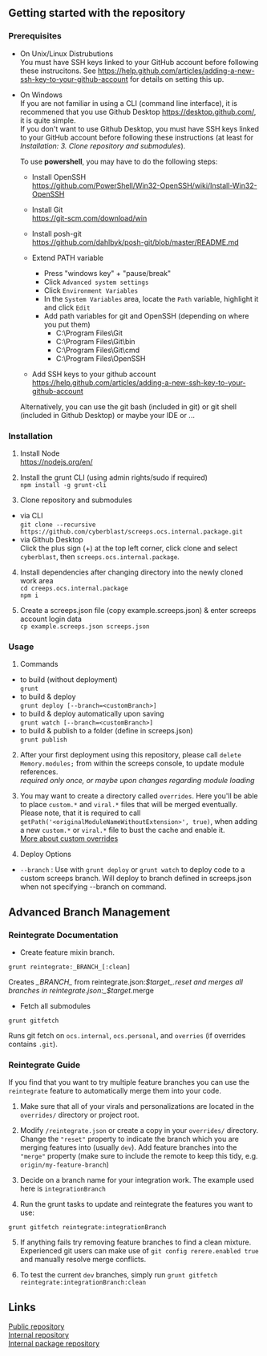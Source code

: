 ## Getting started with the repository  

### Prerequisites 

* On Unix/Linux Distrubutions  
  You must have SSH keys linked to your GitHub account before following these instrucitons.  See https://help.github.com/articles/adding-a-new-ssh-key-to-your-github-account for details on setting this up.  
  
* On Windows  
  If you are not familiar in using a CLI (command line interface), it is recommened that you use Github Desktop https://desktop.github.com/, it is quite simple.  
  If you don't want to use Github Desktop, you must have SSH keys linked to your GitHub account before following these instructions (at least for *Installation: 3. Clone repository and submodules*).  
  
  To use **powershell**, you may have to do the following steps: 
  * Install OpenSSH  
    https://github.com/PowerShell/Win32-OpenSSH/wiki/Install-Win32-OpenSSH 
  * Install Git  
    https://git-scm.com/download/win
  * Install posh-git  
    https://github.com/dahlbyk/posh-git/blob/master/README.md
  * Extend PATH variable
    * Press "windows key" + "pause/break"
    * Click `Advanced system settings`
    * Click `Environment Variables`
    * In the `System Variables` area, locate the `Path` variable, highlight it and click `Edit`
    * Add path variables for git and OpenSSH (depending on where you put them)
      * C:\Program Files\Git
      * C:\Program Files\Git\bin
      * C:\Program Files\Git\cmd
      * C:\Program Files\OpenSSH
      
    
  * Add SSH keys to your github account  
    https://help.github.com/articles/adding-a-new-ssh-key-to-your-github-account

  Alternatively, you can use the git bash (included in git) or git shell (included in Github Desktop) or maybe your IDE or ...

### Installation

1. Install Node  
  https://nodejs.org/en/

2. Install the grunt CLI (using admin rights/sudo if required)  
  `npm install -g grunt-cli`  

3. Clone repository and submodules  
  * via CLI  
    `git clone --recursive https://github.com/cyberblast/screeps.ocs.internal.package.git`  
  * via Github Desktop  
    Click the plus sign (+) at the top left corner, click clone and select `cyberblast`, then `screeps.ocs.internal.package`.  

4. Install dependencies after changing directory into the newly cloned work area  
  `cd creeps.ocs.internal.package`  
  `npm i`

5. Create a screeps.json file (copy example.screeps.json) & enter screeps account login data  
  `cp example.screeps.json screeps.json`

### Usage

1. Commands
  * to build (without deployment)  
  `grunt`  
  * to build & deploy  
  `grunt deploy [--branch=<customBranch>]`
  * to build & deploy automatically upon saving  
  `grunt watch [--branch=<customBranch>]`
  * to build & publish to a folder (define in screeps.json)  
  `grunt publish`
  
2. After your first deployment using this repository, please call `delete Memory.modules;` from within the screeps console, to update module references.  
  *required only once, or maybe upon changes regarding module loading*  

3. You may want to create a directory called `overrides`. Here you'll be able to place `custom.*` and `viral.*` files that will be merged eventually.  
Please note, that it is required to call `getPath('<originalModuleNameWithoutExtension>', true)`, when adding a new `custom.*` or `viral.*` file to bust the cache and enable it.  
[More about custom overrides](https://github.com/ScreepsOCS/screeps.behaviour-action-pattern/wiki/Custom-Module-Overrides)  

4. Deploy Options
  * `--branch` : Use with `grunt deploy` or `grunt watch` to deploy code to a custom screeps branch. Will deploy to branch defined in screeps.json when not specifying --branch on command.

## Advanced Branch Management

### Reintegrate Documentation

* Create feature mixin branch.

`grunt reintegrate:_BRANCH_[:clean]`

Creates _\_BRANCH\__ from reintegrate.json:_$target_.reset and merges all branches in reintegrate.json:_$target_.merge

* Fetch all submodules

`grunt gitfetch`

Runs git fetch on `ocs.internal`, `ocs.personal`, and `overries` (if overrides contains `.git`).

### Reintegrate Guide

If you find that you want to try multiple feature branches you can use the `reintegrate` feature to automatically merge them into your code.

1. Make sure that all of your virals and personalizations are located in the `overrides/` directory or project root.

2. Modify `/reintegrate.json` or create a copy in your `overrides/` directory. Change the `"reset"` property to indicate
the branch which you are merging features into (usually `dev`). Add feature branches into the `"merge"` property (make sure
to include the remote to keep this tidy, e.g. `origin/my-feature-branch`)

3. Decide on a branch name for your integration work. The example used here is `integrationBranch`

4. Run the grunt tasks to update and reintegrate the features you want to use:

`grunt gitfetch reintegrate:integrationBranch`

5. If anything fails try removing feature branches to find a clean mixture. Experienced git users can make use of `git config rerere.enabled true` and manually resolve merge conflicts.

6. To test the current `dev` branches, simply run `grunt gitfetch reintegrate:integrationBranch:clean`

## Links

[Public repository](https://github.com/ScreepsOCS/screeps.behaviour-action-pattern)  
[Internal repository](https://github.com/cyberblast/screeps.ocs.internal)  
[Internal package repository](https://github.com/cyberblast/screeps.ocs.internal.package)  

